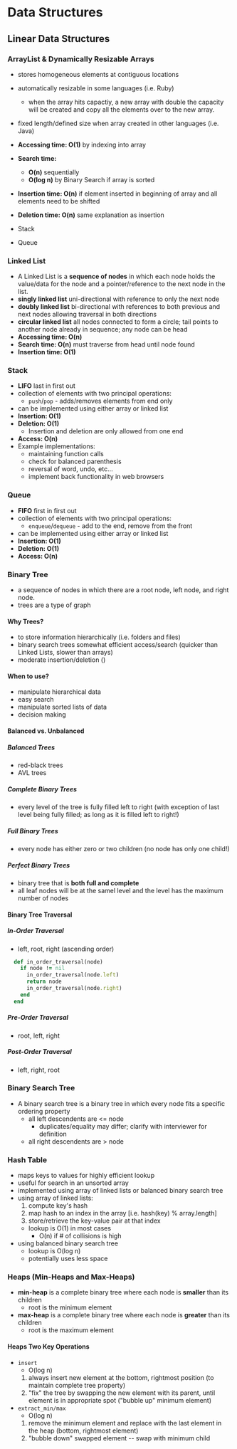 # Data Structures

## Linear Data Structures

### ArrayList & Dynamically Resizable Arrays
* stores homogeneous elements at contiguous locations
* automatically resizable in some languages (i.e. Ruby)
  * when the array hits capactiy, a new array with double the capacity will be created and copy all the elements over to the new array.
* fixed length/defined size when array created in other languages (i.e. Java)
* **Accessing time: O(1)** by indexing into array
* **Search time:** 
  * **O(n)** sequentially
  * **O(log n)** by Binary Search if array is sorted
* **Insertion time: O(n)** if element inserted in beginning of array and all elements need to be shifted
* **Deletion time: O(n)** same explanation as insertion

* Stack
* Queue

### Linked List
* A Linked List is a **sequence of nodes** in which each node holds the value/data for the node and a pointer/reference to the next node in the list. 
* **singly linked list** uni-directional with reference to only the next node
* **doubly linked list** bi-directional with references to both previous and next nodes allowing traversal in both directions
* **circular linked list** all nodes connected to form a circle; tail points to another node already in sequence; any node can be head
* **Accessing time: O(n)**
* **Search time: O(n)** must traverse from head until node found
* **Insertion time: O(1)**

### Stack
* **LIFO** last in first out
* collection of elements with two principal operations: 
  * `push`/`pop` - adds/removes elements from end only
* can be implemented using either array or linked list
* **Insertion: O(1)**
* **Deletion: O(1)**
  * Insertion and deletion are only allowed from one end
* **Access: O(n)**
* Example implementations: 
  * maintaining function calls
  * check for balanced parenthesis
  * reversal of word, undo, etc...
  * implement back functionality in web browsers

### Queue
* **FIFO** first in first out
* collection of elements with two principal operations:
  * `enqueue`/`dequeue` - add to the end, remove from the front
* can be implemented using either array or linked list
* **Insertion: O(1)**
* **Deletion: O(1)**
* **Access: O(n)**


### Binary Tree
* a sequence of nodes in which there are a root node, left node, and right node.
* trees are a type of graph

#### Why Trees?
* to store information hierarchically (i.e. folders and files)
* binary search trees somewhat efficient access/search (quicker than Linked Lists, slower than arrays)
* moderate insertion/deletion ()

#### When to use?
* manipulate hierarchical data
* easy search
* manipulate sorted lists of data
* decision making

#### Balanced vs. Unbalanced
##### Balanced Trees
* red-black trees
* AVL trees

##### Complete Binary Trees
* every level of the tree is fully filled left to right (with exception of last level being fully filled; as long as it is filled left to right!)

##### Full Binary Trees
* every node has either zero or two children (no node has only one child!)

##### Perfect Binary Trees
* binary tree that is **both full and complete**
* all leaf nodes will be at the samel level and the level has the maximum number of nodes

#### Binary Tree Traversal

##### In-Order Traversal
* left, root, right (ascending order)

``` ruby 
  def in_order_traversal(node)
    if node != nil
      in_order_traversal(node.left)
      return node
      in_order_traversal(node.right)
    end
  end

```

##### Pre-Order Traversal
* root, left, right

##### Post-Order Traversal
* left, right, root

### Binary Search Tree
* A binary search tree is a binary tree in which every node fits a specific ordering property
  * all left descendents are <= node
    * duplicates/equality may differ; clarify with interviewer for definition
  * all right descendents are > node

### Hash Table
* maps keys to values for highly efficient lookup
* useful for search in an unsorted array
* implemented using array of linked lists or balanced binary search tree
* using array of linked lists:
  1. compute key's hash
  2. map hash to an index in the array [i.e. hash(key) % array.length]
  3. store/retrieve the key-value pair at that index
  * lookup is O(1) in most cases
    * O(n) if # of collisions is high
* using balanced binary search tree
  * lookup is O(log n)
  * potentially uses less space

### Heaps (Min-Heaps and Max-Heaps)
* **min-heap** is a complete binary tree where each node is **smaller** than its children
  * root is the minimum element
* **max-heap** is a complete binary tree where each node is **greater** than its children
  * root is the maximum element

#### Heaps Two Key Operations
* `insert`
  * O(log n)
  1. always insert new element at the bottom, rightmost position (to maintain complete tree property)
  2. "fix" the tree by swapping the new element with its parent, until element is in appropriate spot ("bubble up" minimum element)
* `extract_min/max`
  * O(log n)
  1. remove the minimum element and replace with the last element in the heap (bottom, rightmost element)
  2. "bubble down" swapped element -- swap with minimum child